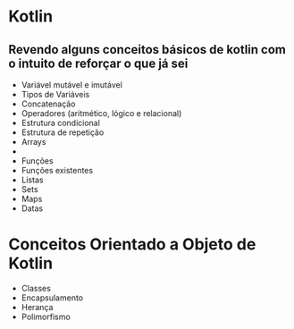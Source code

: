 ﻿# Kotlin
 
 ## Revendo alguns conceitos básicos de kotlin com o intuito de reforçar o que já sei
  - Variável mutável e imutável
  - Tipos de Variáveis
  - Concatenação
  - Operadores (aritmético, lógico e relacional)
  - Estrutura condicional
  - Estrutura de repetição
  - Arrays
  -
  - Funções
  - Funções existentes
  - Listas
  - Sets
  - Maps 
  - Datas
  
  
# Conceitos Orientado a Objeto de Kotlin
 - Classes
 - Encapsulamento
 - Herança
 - Polimorfismo
